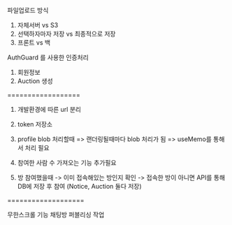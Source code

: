 파일업로드 방식

1. 자체서버 vs S3
2. 선택하자마자 저장 vs 최종적으로 저장
3. 프론트 vs 백

AuthGuard 를 사용한 인증처리

1. 회원정보
2. Auction 생성

==================

1. 개발환경에 따른 url 분리
2. token 저장소

3. profile blob 처리할때 => 랜더링될때마다 blob 처리가 됨
   => useMemo를 통해서 처리 필요

4. 참여한 사람 수 가져오는 기능 추가필요

5. 방 참여했을때
   -> 이미 접속해있는 방인지 확인
   -> 접속한 방이 아니면 API를 통해 DB에 저장 후 참여
   (Notice, Auction 둘다 저장)

===================

무한스크롤 기능
채팅방 퍼블리싱 작업
